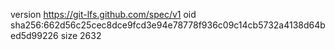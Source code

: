 version https://git-lfs.github.com/spec/v1
oid sha256:662d56c25cec8dce9fcd3e94e78778f936c09c14cb5732a4138d64bed5d99226
size 2632
